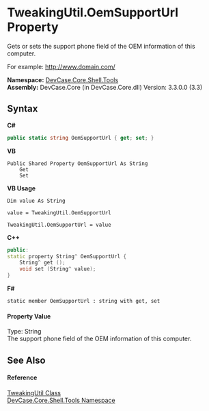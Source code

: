 # TweakingUtil.OemSupportUrl Property 
 

Gets or sets the support phone field of the OEM information of this computer. 

 For example: http://www.domain.com/

**Namespace:**&nbsp;<a href="N_DevCase_Core_Shell_Tools">DevCase.Core.Shell.Tools</a><br />**Assembly:**&nbsp;DevCase.Core (in DevCase.Core.dll) Version: 3.3.0.0 (3.3)

## Syntax

**C#**<br />
``` C#
public static string OemSupportUrl { get; set; }
```

**VB**<br />
``` VB
Public Shared Property OemSupportUrl As String
	Get
	Set
```

**VB Usage**<br />
``` VB Usage
Dim value As String

value = TweakingUtil.OemSupportUrl

TweakingUtil.OemSupportUrl = value
```

**C++**<br />
``` C++
public:
static property String^ OemSupportUrl {
	String^ get ();
	void set (String^ value);
}
```

**F#**<br />
``` F#
static member OemSupportUrl : string with get, set

```


#### Property Value
Type: String<br />The support phone field of the OEM information of this computer.

## See Also


#### Reference
<a href="T_DevCase_Core_Shell_Tools_TweakingUtil">TweakingUtil Class</a><br /><a href="N_DevCase_Core_Shell_Tools">DevCase.Core.Shell.Tools Namespace</a><br />